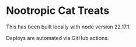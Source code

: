 # Nootropic Cat Treats

This has been built locally with node version 22.17.1.

Deploys are automated via GitHub actions.
